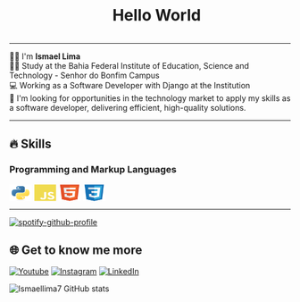 <!--título-->
<div id="user-content-toc">
  <ul align="center">
    <summary><h1 style="display: inline-block">Hello World</h1></summary>
</div>

---

👋🏼 I'm **Ismael Lima**  
👨‍🎓 Study at the Bahia Federal Institute of Education, Science and Technology - Senhor do Bonfim Campus  
💻 Working as a Software Developer with Django at the Institution  
🚀 I'm looking for opportunities in the technology market to apply my skills as a software developer, delivering efficient, high-quality solutions.

---

## 🔥 Skills
<!-- Skills: Programming and Markup Languages-->
  <div style="flex-basis: 48%;">
    <h3>Programming and Markup Languages</h3>
    <img align="center" alt="Python" height="30" width="40" src="https://raw.githubusercontent.com/devicons/devicon/master/icons/python/python-original.svg">
    <img align="center" alt="Js" height="30" width="40" src="https://raw.githubusercontent.com/devicons/devicon/master/icons/javascript/javascript-plain.svg">
    <img align="center" alt="HTML" height="30" width="40" src="https://raw.githubusercontent.com/devicons/devicon/master/icons/html5/html5-original.svg">
    <img align="center" alt="CSS" height="30" width="40" src="https://raw.githubusercontent.com/devicons/devicon/master/icons/css3/css3-original.svg">
  </div>

---

[![spotify-github-profile](https://spotify-github-profile.kittinanx.com/api/view?uid=31ow7x5rj3vjvmd7afluobuf2p4e&cover_image=true&theme=novatorem&show_offline=false&background_color=121212&interchange=false&bar_color=53b14f&bar_color_cover=false)](https://github.com/kittinan/spotify-github-profile)

## 🌐 Get to know me more
<!-- Links -->
[![Youtube](https://img.shields.io/badge/YouTube-FF0000?style=for-the-badge&logo=youtube&logoColor=white)](https://www.youtube.com/@IsmaelLima-k9d)
[![Instagram](https://img.shields.io/badge/Instagram-E4405F?style=for-the-badge&logo=instagram&logoColor=white)](https://www.instagram.com/ismael.limma7/)
[![LinkedIn](https://img.shields.io/badge/LinkedIn-0077B5?style=for-the-badge&logo=linkedin&logoColor=white)](https://www.linkedin.com/in/ismael-lima-505bba331?utm_source=share&utm_campaign=share_via&utm_content=profile&utm_medium=android_app)

![Ismaellima7 GitHub stats](https://github-readme-stats.vercel.app/api?username=ismaellima7&show_icons=true&theme=transparent)
